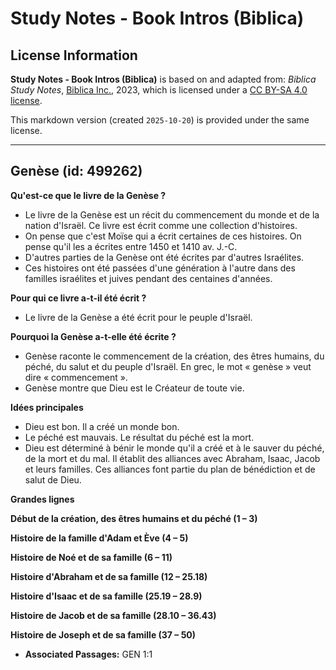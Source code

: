 # Study Notes - Book Intros (Biblica)

## License Information

**Study Notes - Book Intros (Biblica)** is based on and adapted from: _Biblica Study Notes_, [Biblica Inc.](https://www.biblica.com/), 2023, which is licensed under a [CC BY-SA 4.0 license](https://creativecommons.org/licenses/by-sa/4.0/legalcode.en).

This markdown version (created `2025-10-20`) is provided under the same license.



--------------------------------

## Genèse (id: 499262)

**Qu'est\-ce que le livre de la Genèse ?**

* Le livre de la Genèse est un récit du commencement du monde et de la nation d'Israël. Ce livre est écrit comme une collection d'histoires.
* On pense que c'est Moïse qui a écrit certaines de ces histoires. On pense qu'il les a écrites entre 1450 et 1410 av. J.\-C.
* D'autres parties de la Genèse ont été écrites par d'autres Israélites.
* Ces histoires ont été passées d'une génération à l'autre dans des familles israélites et juives pendant des centaines d'années.

**Pour qui ce livre a\-t\-il été écrit ?**

* Le livre de la Genèse a été écrit pour le peuple d'Israël.

**Pourquoi la Genèse a\-t\-elle été écrite ?**

* Genèse raconte le commencement de la création, des êtres humains, du péché, du salut et du peuple d'Israël. En grec, le mot « genèse » veut dire « commencement ».
* Genèse montre que Dieu est le Créateur de toute vie.

**Idées principales**

* Dieu est bon. Il a créé un monde bon.
* Le péché est mauvais. Le résultat du péché est la mort.
* Dieu est déterminé à bénir le monde qu'il a créé et à le sauver du péché, de la mort et du mal. Il établit des alliances avec Abraham, Isaac, Jacob et leurs familles. Ces alliances font partie du plan de bénédiction et de salut de Dieu.

**Grandes lignes**

**Début de la création, des êtres humains et du péché (1 – 3\)**

**Histoire de la famille d'Adam et Ève (4 – 5\)**

**Histoire de Noé et de sa famille (6 – 11\)**

**Histoire d'Abraham et de sa famille (12 – 25\.18\)**

**Histoire d'Isaac et de sa famille (25\.19 – 28\.9\)**

**Histoire de Jacob et de sa famille (28\.10 – 36\.43\)**

**Histoire de Joseph et de sa famille (37 – 50\)**

* **Associated Passages:** GEN 1:1

